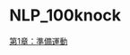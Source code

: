 # NLP_100knock

[第1章：準備運動](https://colab.research.google.com/drive/1hj6nx8XVwjKwVP-VInbinZ6n45TjjexP?usp=sharing)
